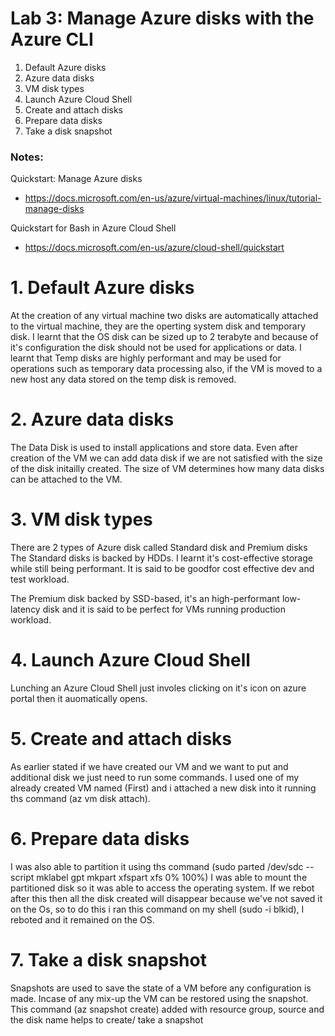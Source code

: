 # Lab 3: Manage Azure disks with the Azure CLI

1. Default Azure disks
2. Azure data disks
3. VM disk types
4. Launch Azure Cloud Shell
5. Create and attach disks
6. Prepare data disks
7. Take a disk snapshot

### Notes:

Quickstart: Manage Azure disks
* https://docs.microsoft.com/en-us/azure/virtual-machines/linux/tutorial-manage-disks

Quickstart for Bash in Azure Cloud Shell
* https://docs.microsoft.com/en-us/azure/cloud-shell/quickstart



# 1. Default Azure disks

At the creation of any virtual machine two disks are automatically attached to the virtual machine, they
are the operting system disk and temporary disk. 
I learnt that the OS disk can be sized up to 2 terabyte and because of it's configuration the disk should 
not be used for applications or data.
l learnt that Temp disks are highly performant and may be used for operations such as temporary data processing
also, if the VM is moved to a new host any data stored on the temp disk is removed.

 
# 2. Azure data disks

The Data Disk is used to install applications and store data. Even after creation of the VM we can add data disk 
if we are not satisfied with the size of the disk initailly created. The size of VM determines how many data disks 
can be attached to the VM.


# 3. VM disk types

There are 2 types of Azure disk called 
Standard disk and Premium disks
The Standard disks is backed by HDDs. I learnt it's cost-effective storage while still being performant. It is 
said to be goodfor cost effective dev and test workload.

The Premium disk backed by SSD-based, it's an high-performant low-latency disk and it is said to be perfect for 
VMs running production workload.

# 4. Launch Azure Cloud Shell
Lunching an Azure Cloud Shell just involes clicking on it's icon on azure portal then it auomatically opens.

# 5. Create and attach disks

As earlier stated if we have created our VM and we want to put and additional disk we just need to run some commands. 
I used one of my already created VM named (First) and i attached a new disk into it running ths command (az vm disk attach).



# 6. Prepare data disks

I was also able to partition it using ths command (sudo parted /dev/sdc --script mklabel gpt mkpart xfspart xfs 0% 100%)
I was able to mount the partitioned disk so it was able to access the operating system. If we rebot after this then all 
the disk created will disappear because we've not saved it on the Os, so to do this i ran this command on my shell 
(sudo -i blkid), I reboted and it remained on the OS.



# 7. Take a disk snapshot
Snapshots are used to save the state of a VM before any configuration is made. Incase of any mix-up the VM can be restored 
using the snapshot. This command (az snapshot create) added with resource group, source and the disk name helps to create/
take a snapshot

